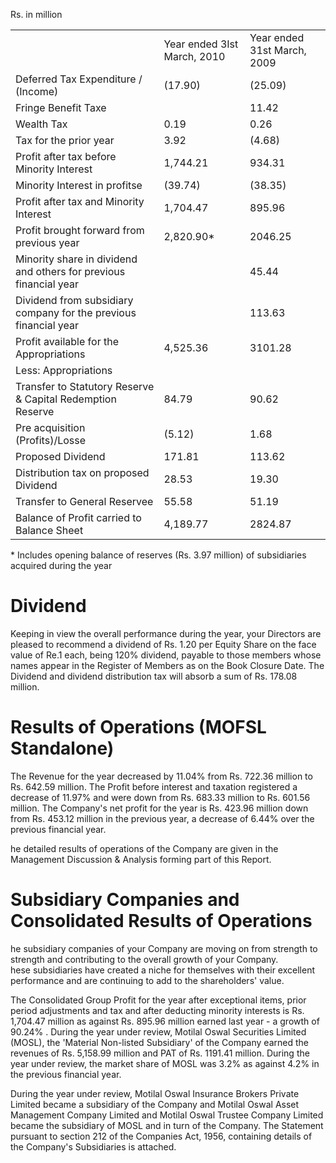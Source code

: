 Rs. in million

<table><tr><td></td><td>Year ended 3Ist March, 2010</td><td>Year ended 31st March, 2009</td></tr><tr><td>Deferred Tax Expenditure / (Income)</td><td>(17.90)</td><td>(25.09)</td></tr><tr><td>Fringe Benefit Taxe</td><td></td><td>11.42</td></tr><tr><td>Wealth Tax</td><td>0.19</td><td>0.26</td></tr><tr><td>Tax for the prior year</td><td>3.92</td><td>(4.68)</td></tr><tr><td>Profit after tax before Minority Interest</td><td>1,744.21</td><td>934.31</td></tr><tr><td>Minority Interest in profitse</td><td>(39.74)</td><td>(38.35)</td></tr><tr><td>Profit after tax and Minority Interest</td><td>1,704.47</td><td>895.96</td></tr><tr><td> Profit brought forward from previous year</td><td>2,820.90*</td><td>2046.25</td></tr><tr><td>Minority share in dividend and others for previous financial year</td><td></td><td>45.44</td></tr><tr><td>Dividend from subsidiary company for the previous financial year</td><td></td><td>113.63</td></tr><tr><td>Profit available for the Appropriations</td><td>4,525.36</td><td>3101.28</td></tr><tr><td>Less: Appropriations</td><td></td><td></td></tr><tr><td>Transfer to Statutory Reserve &amp; Capital Redemption Reserve</td><td>84.79</td><td>90.62</td></tr><tr><td>Pre acquisition (Profits)/Losse</td><td>(5.12)</td><td>1.68</td></tr><tr><td>Proposed Dividend</td><td>171.81</td><td>113.62</td></tr><tr><td>Distribution tax on proposed Dividend</td><td>28.53</td><td>19.30</td></tr><tr><td>Transfer to General Reservee</td><td>55.58</td><td>51.19</td></tr><tr><td>Balance of Profit carried to Balance Sheet</td><td>4,189.77</td><td>2824.87</td></tr></table>

\* Includes opening balance of reserves (Rs. 3.97 million) of subsidiaries acquired during the year

# Dividend

Keeping in view the overall performance during the year, your Directors are pleased to recommend a dividend of Rs. 1.20 per Equity Share on the face value of Re.1 each, being $120 \%$ dividend, payable to those members whose names appear in the Register of Members as on the Book Closure Date. The Dividend and dividend distribution tax will absorb a sum of Rs. 178.08 million.

# Results of Operations (MOFSL Standalone)

The Revenue for the year decreased by $1 1 . 0 4 \%$ from Rs. 722.36 million to Rs. 642.59 million. The Profit before interest and taxation registered a decrease of $1 1 . 9 7 \%$ and were down from Rs. 683.33 million to Rs. 601.56 million. The Company's net profit for the year is Rs. 423.96 million down from Rs. 453.12 million in the previous year, a decrease of $6 . 4 4 \%$ over the previous financial year.

he detailed results of operations of the Company are given in the Management Discussion & Analysis forming part of this Report.

# Subsidiary Companies and Consolidated Results of Operations

he subsidiary companies of your Company are moving on from strength to strength and contributing to the overall growth of your Company.   
hese subsidiaries have created a niche for themselves with their excellent performance and are continuing to add to the shareholders' value.

The Consolidated Group Profit for the year after exceptional items, prior period adjustments and tax and after deducting minority interests is Rs. 1,704.47 million as against Rs. 895.96 million earned last year - a growth of $9 0 . 2 4 \%$ . During the year under review, Motilal Oswal Securities Limited (MOSL), the 'Material Non-listed Subsidiary' of the Company earned the revenues of Rs. 5,158.99 million and PAT of Rs. 1191.41 million. During the year under review, the market share of MOSL was $3 . 2 \%$ as against $4 . 2 \%$ in the previous financial year.

During the year under review, Motilal Oswal Insurance Brokers Private Limited became a subsidiary of the Company and Motilal Oswal Asset Management Company Limited and Motilal Oswal Trustee Company Limited became the subsidiary of MOSL and in turn of the Company. The Statement pursuant to section 212 of the Companies Act, 1956, containing details of the Company's Subsidiaries is attached.